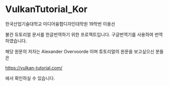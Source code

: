 # VulkanTutorial_Kor
한국산업기술대학교 미디어융합디자인대학원 19학번 이용선

불칸 듀토리얼 문서를 한글번역하기 위한 프로젝트입니다.
구글번역기를 사용하여 번역하였습니다.

해당 원문의 저자는 Alexander Overvoorde 이며
튜토리얼의 원문을 보고싶으신 분들은

https://vulkan-tutorial.com/

에서 확인하실 수 있습니다.
